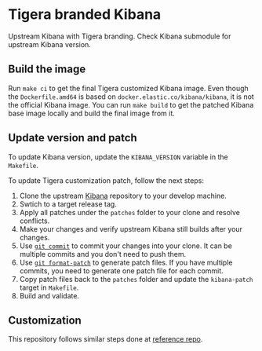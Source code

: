 # Tigera branded Kibana

Upstream Kibana with Tigera branding. Check Kibana submodule for upstream Kibana version.

## Build the image

Run `make ci` to get the final Tigera customized Kibana image. Even though the `Dockerfile.amd64` is based on `docker.elastic.co/kibana/kibana`, it is not the official Kibana image. You can run `make build` to get the patched Kibana base image locally and build the final image from it.

## Update version and patch

To update Kibana version, update the `KIBANA_VERSION` variable in the `Makefile`.

To update Tigera customization patch, follow the next steps:

1. Clone the upstream [Kibana](https://github.com/elastic/kibana) repository to your develop machine.
2. Swtich to a target release tag.
3. Apply all patches under the `patches` folder to your clone and resolve conflicts.
4. Make your changes and verify upstream Kibana still builds after your changes.
5. Use [`git commit`](https://git-scm.com/docs/git-commit) to commit your changes into your clone. It can be multiple commits and  you don't need to push them.
6. Use [`git format-patch`](https://git-scm.com/docs/git-format-patch) to generate patch files. If you have multiple commits, you need to generate one patch file for each commit.
7. Copy patch files back to the `patches` folder and update the `kibana-patch` target in `Makefile`.
8. Build and validate.

## Customization

This repository follows similar steps done at [reference repo](https://github.com/Gradiant/dockerized-kibana).
